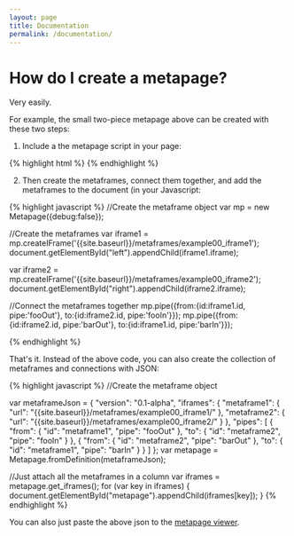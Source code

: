 ```yaml
---
layout: page
title: Documentation
permalink: /documentation/
---
```


# How do I create a metapage?

Very easily.

For example, the small two-piece metapage above can be created with these two steps:

1) Include a the metapage script in your page:

{% highlight html %}
	<script src="https://pages.git.com/{{site.baseurl}}{{site.data.urls.metapage_library_path}}"></script>
{% endhighlight %}

2) Then create the metaframes, connect them together, and add the metaframes to the document (in your Javascript:

{% highlight javascript %}
  //Create the metaframe object
  var mp = new Metapage({debug:false});

  //Create the metaframes
  var iframe1 = mp.createIFrame('{{site.baseurl}}/metaframes/example00_iframe1');
  document.getElementById("left").appendChild(iframe1.iframe);

  var iframe2 = mp.createIFrame('{{site.baseurl}}/metaframes/example00_iframe2');
  document.getElementById("right").appendChild(iframe2.iframe);

  //Connect the metaframes together
  mp.pipe({from:{id:iframe1.id, pipe:'fooOut'}, to:{id:iframe2.id, pipe:'fooIn'}});
  mp.pipe({from:{id:iframe2.id, pipe:'barOut'}, to:{id:iframe1.id, pipe:'barIn'}});

{% endhighlight %}

That's it. Instead of the above code, you can also create the collection of metaframes and connections with JSON:

{% highlight javascript %}
  //Create the metaframe object

  var metaframeJson = {
    "version": "0.1-alpha",
    "iframes": {
      "metaframe1": {
        "url": "{{site.baseurl}}/metaframes/example00_iframe1/"
      },
      "metaframe2": {
        "url": "{{site.baseurl}}/metaframes/example00_iframe2/"
      }
    },
    "pipes": [
      {
        "from": {
          "id": "metaframe1",
          "pipe": "fooOut"
        },
        "to": {
          "id": "metaframe2",
          "pipe": "fooIn"
        }
      },
      {
        "from": {
          "id": "metaframe2",
          "pipe": "barOut"
        },
        "to": {
          "id": "metaframe1",
          "pipe": "barIn"
        }
      }
    ]
  };
  var metapage = Metapage.fromDefinition(metaframeJson);

  //Just attach all the metaframes in a column
  var iframes = metapage.get_iframes();
  for (var key in iframes) {
    document.getElementById("metapage").appendChild(iframes[key]);
  }
{% endhighlight %}

You can also just paste the above json to the [metapage viewer]({{site.baseurl}}/tools/metapageview).
